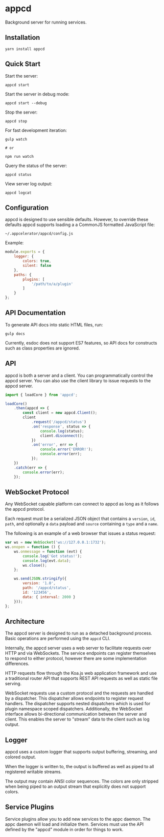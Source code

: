 # appcd

Background server for running services.

## Installation

	yarn install appcd

## Quick Start

Start the server:

	appcd start

Start the server in debug mode:

	appcd start --debug

Stop the server:

	appcd stop

For fast development iteration:

	gulp watch

	# or

	npm run watch

Query the status of the server:

	appcd status

View server log output:

	appcd logcat

## Configuration

appcd is designed to use sensible defaults. However, to override these defaults
appcd supports loading a a CommonJS formatted JavaScript file:

	~/.appcelerator/appcd/config.js

Example:

```javascript
module.exports = {
	logger: {
		colors: true,
		silent: false
	},
	paths: {
		plugins: [
			'/path/to/a/plugin'
		]
	}
};
```

## API Documentation

To generate API docs into static HTML files, run:

	gulp docs

Currently, esdoc does not support ES7 features, so API docs for constructs such
as class properties are ignored.

## API

appcd is both a server and a client. You can programmatically control the appcd
server. You can also use the client library to issue requests to the appcd
server.

```javascript
import { loadCore } from 'appcd';

loadCore()
	.then(appcd => {
		const client = new appcd.Client();
		client
			.request('/appcd/status')
			.on('response', status => {
				console.log(status);
				client.disconnect();
			})
			.on('error', err => {
				console.error('ERROR!');
				console.error(err);
			});
	})
	.catch(err => {
		console.error(err);
	});
```

## WebSocket Protocol

Any WebSocket capable platform can connect to appcd as long as it follows the
appcd protocol.

Each request must be a serialized JSON object that contains a `version`, `id`,
`path`, and optionally a `data` payload and `source` containing a `type` and a
`name`.

The following is an example of a web browser that issues a status request:

```javascript
var ws = new WebSocket('ws://127.0.0.1:1732');
ws.onopen = function () {
	ws.onmessage = function (evt) {
		console.log('Got status!');
		console.log(evt.data);
		ws.close();
	};

	ws.send(JSON.stringify({
		version: '1.0',
		path: '/appcd/status',
		id: '123456',
		data: { interval: 2000 }
	}));
};
```

## Architecture

The appcd server is designed to run as a detached background process. Basic
operations are performed using the `appcd` CLI.

Internally, the appcd server uses a web server to facilitate requests over HTTP
and via WebSockets. The service endpoints can register themselves to respond to
either protocol, however there are some implementation differences.

HTTP requests flow through the Koa.js web application framework and use a
traditional router API that supports REST API requests as well as static file
serving.

WebSocket requests use a custom protocol and the requests are handled by a
dispatcher. This dispatcher allows endpoints to register request handlers.
The dispatcher supports nested dispatchers which is used for plugin namespace
scoped dispatchers. Additionally, the WebSocket interface allows bi-directional
communication between the server and client. This enables the server to "stream"
data to the client such as log output.

## Logger

appcd uses a custom logger that supports output buffering, streaming, and
colored output.

When the logger is written to, the output is buffered as well as piped to all
registered writable streams.

The output may contain ANSI color sequences. The colors are only stripped when
being piped to an output stream that explicitly does not support colors.

## Service Plugins

Service plugins allow you to add new services to the appc daemon. The appc
daemon will load and initialize them. Services must use the API defined by
the "appcd" module in order for things to work.

